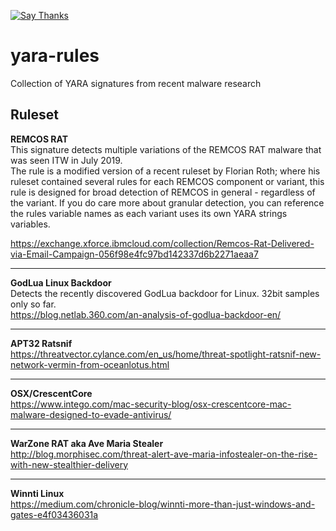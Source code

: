 [![Say Thanks](https://img.shields.io/badge/Say%20Thanks-!-1EAEDB.svg?style=flat)](https://saythanks.io/to/deadbits)

# yara-rules
Collection of YARA signatures from recent malware research

## Ruleset

**REMCOS RAT**  
This signature detects multiple variations of the REMCOS RAT malware that was seen ITW in July 2019.  
The rule is a modified version of a recent ruleset by Florian Roth; where his ruleset contained several rules for each REMCOS component or variant, this rule is designed for broad detection of REMCOS in general - regardless of the variant. If you do care more about granular detection, you can reference the rules variable names as each variant uses its own YARA strings variables.
  
https://exchange.xforce.ibmcloud.com/collection/Remcos-Rat-Delivered-via-Email-Campaign-056f98e4fc97bd142337d6b2271aeaa7
  
****
**GodLua Linux Backdoor**  
Detects the recently discovered GodLua backdoor for Linux. 32bit samples only so far.  
https://blog.netlab.360.com/an-analysis-of-godlua-backdoor-en/
 
****
**APT32 Ratsnif**  
https://threatvector.cylance.com/en_us/home/threat-spotlight-ratsnif-new-network-vermin-from-oceanlotus.html
  
****
**OSX/CrescentCore**  
https://www.intego.com/mac-security-blog/osx-crescentcore-mac-malware-designed-to-evade-antivirus/
  
****
**WarZone RAT aka Ave Maria Stealer**  
http://blog.morphisec.com/threat-alert-ave-maria-infostealer-on-the-rise-with-new-stealthier-delivery
  
****
**Winnti Linux**  
https://medium.com/chronicle-blog/winnti-more-than-just-windows-and-gates-e4f03436031a

